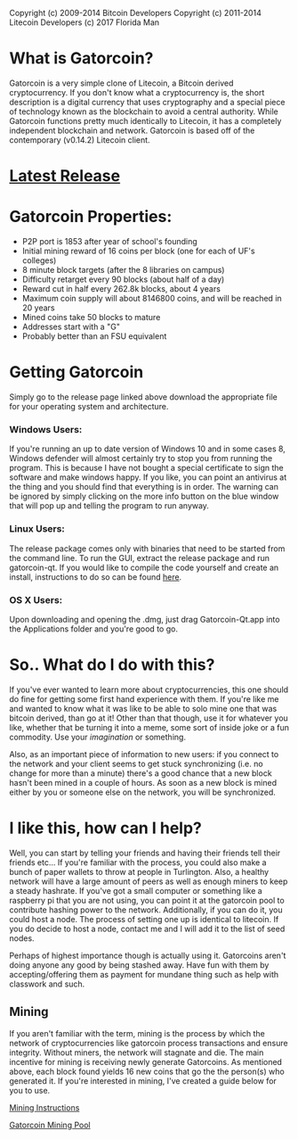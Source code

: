 Copyright (c) 2009-2014 Bitcoin Developers Copyright (c) 2011-2014 Litecoin Developers (c) 2017 Florida Man 

# What is Gatorcoin?
Gatorcoin is a very simple clone of Litecoin, a Bitcoin derived cryptocurrency. If you don't know what a cryptocurrency is, the short description is a digital currency that uses cryptography and a special piece of technology known as the blockchain to avoid a central authority. While Gatorcoin functions pretty much identically to Litecoin, it has a completely independent blockchain and network. Gatorcoin is based off of the contemporary (v0.14.2) Litecoin client.

# [Latest Release](https://github.com/schyczewski/gatorcoin/releases/tag/v0.14.2)

# Gatorcoin Properties:
- P2P port is 1853 after year of school's founding
- Initial mining reward of 16 coins per block (one for each of UF's colleges)
- 8 minute block targets (after the 8 libraries on campus)
- Difficulty retarget every 90 blocks (about half of a day)
- Reward cut in half every 262.8k blocks, about 4 years
- Maximum coin supply will about 8146800 coins, and will be reached in 20 years
- Mined coins take 50 blocks to mature
- Addresses start with a "G"
- Probably better than an FSU equivalent

# Getting Gatorcoin

Simply go to the release page linked above download the appropriate file for your operating system and architecture. 

### Windows Users: 
If you're running an up to date version of Windows 10 and in some cases 8, Windows defender will almost certainly try to stop you from running the program. This is because I have not bought a special certificate to sign the software and make windows happy. If you like, you can point an antivirus at the thing and you should find that everything is in order. The warning can be ignored by simply clicking on the more info button on the blue window that will pop up and telling the program to run anyway. 

### Linux Users:
The release package comes only with binaries that need to be started from the command line. To run the GUI, extract the release package and run gatorcoin-qt. If you would like to compile the code yourself and create an install, instructions to do so can be found [here](doc/build-unix.md).

### OS X Users:
Upon downloading and opening the .dmg, just drag Gatorcoin-Qt.app into the Applications folder and you're good to go.

# So.. What do I do with this?
If you've ever wanted to learn more about cryptocurrencies, this one should do fine for getting some first hand experience with them. If you're like me and wanted to know what it was like to be able to solo mine one that was bitcoin derived, than go at it! Other than that though, use it for whatever you like, whether that be turning it into a meme, some sort of inside joke or a fun commodity. Use your *imagination* or something. 

Also, as an important piece of information to new users: if you connect to the network and your client seems to get stuck synchronizing (i.e. no change for more than a minute) there's a good chance that a new block hasn't been mined in a couple of hours. As soon as a new block is mined either by you or someone else on the network, you will be synchronized. 

# I like this, how can I help?
Well, you can start by telling your friends and having their friends tell their friends etc... If you're familiar with the process, you could also make a bunch of paper wallets to throw at people in Turlington. Also, a healthy network will have a large amount of peers as well as enough miners to keep a steady hashrate. If you've got a small computer or something like a raspberry pi that you are not using, you can point it at the gatorcoin pool to contribute hashing power to the network. Additionally, if you can do it, you could host a node. The process of setting one up is identical to litecoin. If you do decide to host a node, contact me and I will add it to the list of seed nodes.  

Perhaps of highest importance though is actually using it. Gatorcoins aren't doing anyone any good by being stashed away. Have fun with them by accepting/offering them as payment for mundane thing such as help with classwork and such. 

## Mining
If you aren't familiar with the term, mining is the process by which the network of cryptocurrencies like gatorcoin process transactions and ensure integrity. Without miners, the network will stagnate and die. The main incentive for mining is receiving newly generate Gatorcoins. As mentioned above, each block found yields 16 new coins that go the the person(s) who generated it. If you're interested in mining, I've created a guide below for you to use.   

[Mining Instructions](doc/mining.md)

[Gatorcoin Mining Pool](http://165.227.127.93/)
